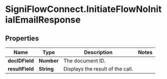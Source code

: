 # SigniFlowConnect.InitiateFlowNoInitialEmailResponse

## Properties

Name | Type | Description | Notes
------------ | ------------- | ------------- | -------------
**docIDField** | **Number** | The document ID. | 
**resultField** | **String** | Displays the result of the call. | 


